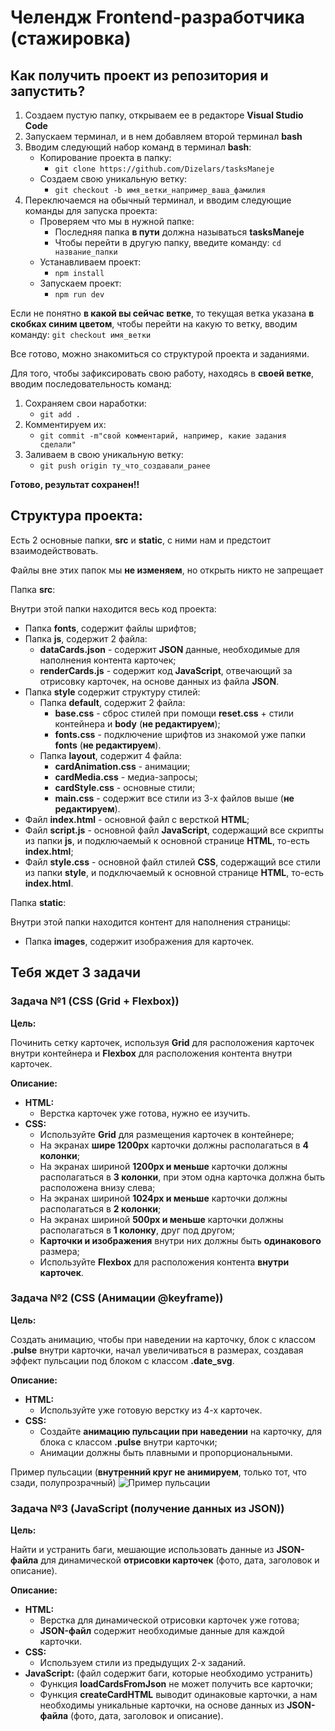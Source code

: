 # Челендж Frontend-разработчика (стажировка)

## Как получить проект из репозитория и запустить?
1. Создаем пустую папку, открываем ее в редакторе __Visual Studio Code__
2. Запускаем терминал, и в нем добавляем второй терминал __bash__
3. Вводим следующий набор команд в терминал __bash__:
	* Копирование проекта в папку:
	    + ```git clone https://github.com/Dizelars/tasksManeje```
	* Создаем свою уникальную ветку:
		+ ```git checkout -b имя_ветки_например_ваша_фамилия```
4. Переключаемся на обычный терминал, и вводим следующие команды для запуска проекта:
	* Проверяем что мы в нужной папке:
		+ Последняя папка __в пути__ должна называться __tasksManeje__
        + Чтобы перейти в другую папку, введите команду: ```cd название_папки```
	* Устанавливаем проект:
		+ ```npm install```
	* Запускаем проект:
		+ ```npm run dev```

Если не понятно __в какой вы сейчас ветке__, то текущая ветка указана __в скобках синим цветом__, чтобы перейти на какую то ветку, вводим команду: ```git checkout имя_ветки```

Все готово, можно знакомиться со структурой проекта и заданиями.

Для того, чтобы зафиксировать свою работу, находясь в __своей ветке__, вводим последовательность команд:
1. Сохраняем свои наработки:
    * ```git add .```
2. Комментируем их:
    * ```git commit -m"свой комментарий, например, какие задания сделали"```
3. Заливаем в свою уникальную ветку:
    * ```git push origin ту_что_создавали_ранее```

__Готово, результат сохранен!!__

## Структура проекта:
Есть 2 основные папки, __src__ и __static__, с ними нам и предстоит взаимодействовать.

Файлы вне этих папок мы __не изменяем__, но открыть никто не запрещает

Папка __src__:

Внутри этой папки находится весь код проекта:
* Папка __fonts__, содержит файлы шрифтов;
* Папка __js__, содержит 2 файла:
    + __dataCards.json__ - содержит __JSON__ данные, необходимые для наполнения контента карточек;
    + __renderCards.js__ - содержит код __JavaScript__, отвечающий за отрисовку карточек, на основе данных из файла __JSON__.
* Папка __style__ содержит структуру стилей:
    + Папка __default__, содержит 2 файла:
        - __base.css__ - сброс стилей при помощи __reset.css__ + стили контейнера и __body__ (__не редактируем__);
        - __fonts.css__ - подключение шрифтов из знакомой уже папки __fonts__ (__не редактируем__).
    + Папка __layout__, содержит 4 файла:
        - __cardAnimation.css__ - анимации;
        - __cardMedia.css__ - медиа-запросы;
        - __cardStyle.css__ - основные стили;
        - __main.css__ - содержит все стили из 3-х файлов выше (__не редактируем__).
* Файл __index.html__ - основной файл с версткой __HTML__;
* Файл __script.js__ - основной файл __JavaScript__, содержащий все скрипты из папки __js__, и подключаемый к основной странице __HTML__, то-есть __index.html__;
* Файл __style.css__ - основной файл стилей __CSS__, содержащий все стили из папки __style__, и подключаемый к основной странице __HTML__, то-есть __index.html__.

Папка __static__:

Внутри этой папки находится контент для наполнения страницы:
* Папка __images__, содержит изображения для карточек.

## Тебя ждет 3 задачи

### Задача №1 (CSS (Grid + Flexbox))
__Цель:__

Починить сетку карточек, используя __Grid__ для расположения карточек внутри контейнера и __Flexbox__ для расположения контента внутри карточек.

__Описание:__
* __HTML:__
    + Верстка карточек уже готова, нужно ее изучить.
* __CSS:__
    + Используйте __Grid__ для размещения карточек в контейнере;
    + На экранах __шире 1200px__ карточки должны располагаться в __4 колонки__;
    + На экранах шириной __1200px и меньше__ карточки должны располагаться в __3 колонки__, при этом одна карточка должна быть расположена внизу слева;
    + На экранах шириной __1024px и меньше__ карточки должны располагаться в __2 колонки__;
    + На экранах шириной __500px и меньше__ карточки должны располагаться в __1 колонку__, друг под другом;
    + __Карточки и изображения__ внутри них должны быть __одинакового__ размера;
    + Используйте __Flexbox__ для расположения контента __внутри карточек__.

### Задача №2 (CSS (Анимации @keyframe))
__Цель:__

Создать анимацию, чтобы при наведении на карточку, блок с классом __.pulse__ внутри карточки, начал увеличиваться в размерах, создавая эффект пульсации под блоком с классом __.date_svg__.

__Описание:__
* __HTML:__
    + Используйте уже готовую верстку из 4-х карточек.
* __CSS:__
    + Создайте __анимацию пульсации при наведении__ на карточку, для блока с классом __.pulse__ внутри карточки;
    + Анимации должны быть плавными и пропорциональными.

Пример пульсации (__внутренний круг не анимируем__, только тот, что сзади, полупрозрачный)
![Пример пульсации](https://coddmac.store/maneje/pulse.gif "Пример пульсации")

### Задача №3 (JavaScript (получение данных из JSON))
__Цель:__

Найти и устранить баги, мешающие использовать данные из __JSON-файла__ для динамической __отрисовки карточек__ (фото, дата, заголовок и описание).

__Описание:__
* __HTML:__
    + Верстка для динамической отрисовки карточек уже готова;
    + __JSON-файл__ содержит необходимые данные для каждой карточки.
* __CSS:__
    + Используем стили из предыдущих 2-х заданий.
* __JavaScript:__ (файл содержит баги, которые необходимо устранить)
    + Функция __loadCardsFromJson__ не может получить все карточки;
    + Функция __createCardHTML__ выводит одинаковые карточки, а нам необходимы уникальные карточки, на основе данных из __JSON-файла__ (фото, дата, заголовок и описание).